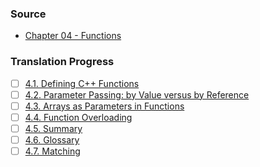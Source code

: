 ### Source
- [Chapter 04 - Functions](https://runestone.academy/runestone/books/published/cpp4python/Functions/toctree.html)

### Translation Progress
- [ ] [4.1. Defining C++ Functions](./chap04_sec01_defining_cpp_functions.md)
- [ ] [4.2. Parameter Passing: by Value versus by Reference](./chap04_sec02_parameter_passing_byvalue_byreference.md)
- [ ] [4.3. Arrays as Parameters in Functions](./chap04_sec03_arrays_as_parameters.md)
- [ ] [4.4. Function Overloading](./chap04_sec04_function_overloading.md)
- [ ] [4.5. Summary](./chap04_sec05_summary.md)
- [ ] [4.6. Glossary](./chap04_sec06_glossary.md)
- [ ] [4.7. Matching](./chap04_sec07_matching.md)